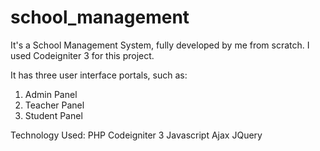 # school_management

It's a School Management System, fully developed by me from scratch.
I used Codeigniter 3 for this project.


It has three user interface portals, such as:
1. Admin Panel
2. Teacher Panel
3. Student Panel

Technology Used: 
PHP
Codeigniter 3
Javascript
Ajax
JQuery
